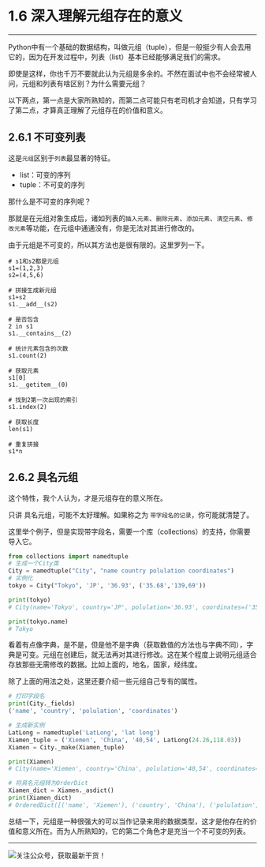 # 1.6 深入理解元组存在的意义

---

Python中有一个基础的数据结构，叫做元组（tuple），但是一般挺少有人会去用它的，因为在开发过程中，列表（list）基本已经能够满足我们的需求。

即使是这样，你也千万不要就此认为元组是多余的。不然在面试中也不会经常被人问，元组和列表有啥区别？为什么需要元组？

以下两点，第一点是大家所熟知的，而第二点可能只有老司机才会知道，只有学习了第二点，才算真正理解了元组存在的价值和意义。

## 2.6.1 不可变列表

这是`元组`区别于`列表`最显著的特征。

- list：可变的序列
- tuple：不可变的序列

那什么是不可变的序列呢？

那就是在元组对象生成后，诸如列表的`插入元素`、`删除元素`、`添加元素`、`清空元素`、`修改元素`等功能，在元组中通通没有，你是无法对其进行修改的。

由于元组是不可变的，所以其方法也是很有限的。这里罗列一下。

```
# s1和s2都是元组
s1=(1,2,3)
s2=(4,5,6)

# 拼接生成新元组
s1+s2
s1.__add__(s2)

# 是否包含
2 in s1
s1.__contains__(2)

# 统计元素包含的次数
s1.count(2)

# 获取元素
s1[0]
s1.__getitem__(0)

# 找到2第一次出现的索引
s1.index(2)

# 获取长度
len(s1)

# 重复拼接
s1*n
```


## 2.6.2 具名元组

这个特性，我个人认为，才是元组存在的意义所在。

只讲 具名元组，可能不太好理解。如果称之为 `带字段名的记录`，你可能就清楚了。

这里举个例子，但是实现带字段名，需要一个库（collections）的支持，你需要导入它。
```python
from collections import namedtuple
# 生成一个City类
City = namedtuple("City", "name country polulation coordinates")
# 实例化
tokyo = City("Tokyo", 'JP', '36.93', ('35.68','139,69'))

print(tokyo)
# City(name='Tokyo', country='JP', polulation='36.93', coordinates=('35.68', '139,69'))

print(tokyo.name)
# Tokyo
```

看着有点像字典，是不是，但是他不是字典（获取数值的方法也与字典不同），字典是可变。元组在创建后，就无法再对其进行修改。这在某个程度上说明元组适合存放那些无需修改的数据。比如上面的，地名，国家，经纬度。

除了上面的用法之处，这里还要介绍一些元组自己专有的属性。
```python
# 打印字段名
print(City._fields)
('name', 'country', 'polulation', 'coordinates')

# 生成新实例
LatLong = namedtuple('LatLong', 'lat long')
Xiamen_tuple = ('Xiemen', 'China', '40,54', LatLong(24.26,118.03))
Xiamen = City._make(Xiamen_tuple)

print(Xiamen)
# City(name='Xiemen', country='China', polulation='40,54', coordinates=(24.26, 118.03))

# 将具名元组转为OrderDict
Xiamen_dict = Xiamen._asdict()
print(Xiamen_dict)
# OrderedDict([('name', 'Xiemen'), ('country', 'China'), ('polulation', '40,54'), ('coordinates', LatLong(lat=24.26, long=118.03))])
```

总结一下，元组是一种很强大的可以当作记录来用的数据类型，这才是他存在的价值和意义所在。而为人所熟知的，它的第二个角色才是充当一个不可变的列表。

--------------

![关注公众号，获取最新干货！](https://ws1.sinaimg.cn/large/8f640247gy1fyi60fxos4j20u00a8tdz.jpg)
